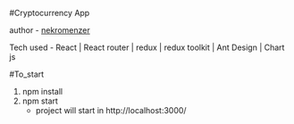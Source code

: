 #Cryptocurrency App

author - <a href="https://github.com/Nekromenzer">nekromenzer </a>

Tech used - React | React router | redux | redux toolkit | Ant Design | Chart js 

#To_start 
01. npm install 
02. npm start 
    - project will start in http://localhost:3000/ 



